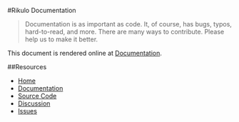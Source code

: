#Rikulo Documentation

> Documentation is as important as code. It, of course, has bugs, typos, hard-to-read, and more.
> There are many ways to contribute. Please help us to make it better.

This document is rendered online at [Documentation](https://github.com/rikulo/rikulo-docs/blob/master/docs/index.md).

##Resources

* [Home](http://rikulo.org)
* [Documentation](https://github.com/rikulo/rikulo-docs/blob/master/docs/index.md)
* [Source Code](https://github.com/rikulo/rikulo)
* [Discussion](http://stackoverflow.com/questions/tagged/rikulo)
* [Issues](https://github.com/rikulo/rikulo/issues)
